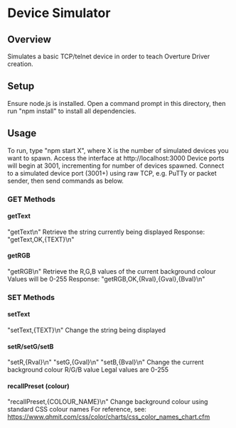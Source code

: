 # Device Simulator

## Overview
Simulates a basic TCP/telnet device in order to teach Overture Driver creation.

## Setup
Ensure node.js is installed.
Open a command prompt in this directory, then run "npm install" to install all dependencies.

## Usage
To run, type "npm start X", where X is the number of simulated devices you want to spawn.
Access the interface at http://localhost:3000
Device ports will begin at 3001, incrementing for number of devices spawned.
Connect to a simulated device port (3001+) using raw TCP, e.g. PuTTy or packet sender, then send commands as below.

### GET Methods
#### getText
"getText\n"
Retrieve the string currently being displayed
Response: "getText,OK,{TEXT}\n"

#### getRGB
"getRGB\n"
Retrieve the R,G,B values of the current background colour
Values will be 0-255
Response: "getRGB,OK,{Rval},{Gval},{Bval}\n"

### SET Methods
#### setText
"setText,{TEXT}\n"
Change the string being displayed

#### setR/setG/setB
"setR,{Rval}\n"
"setG,{Gval}\n"
"setB,{Bval}\n"
Change the current background colour R/G/B value
Legal values are 0-255

#### recallPreset (colour)
"recallPreset,{COLOUR_NAME}\n"
Change background colour using standard CSS colour names
For reference, see: https://www.qhmit.com/css/color/charts/css_color_names_chart.cfm